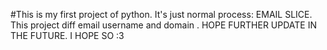 #This is my first project of python. It's just normal process: EMAIL SLICE. This project diff email username and domain . HOPE FURTHER UPDATE IN THE FUTURE. I HOPE SO :3